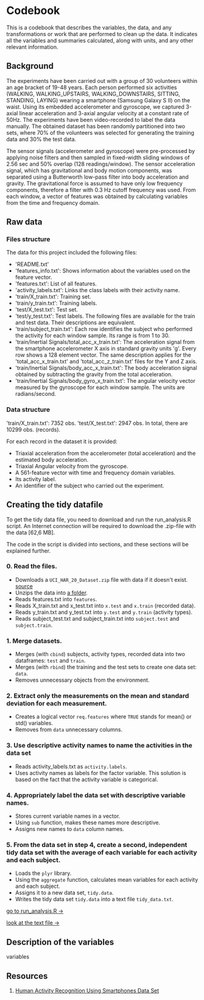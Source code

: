 # Codebook

This is a codebook that describes the variables, the data, and any transformations or work that are performed to clean up the data. It indicates all the variables and summaries calculated, along with units, and any other relevant information.

## Background
The experiments have been carried out with a group of 30 volunteers within an age bracket of 19-48 years. Each person performed six activities (WALKING, WALKING_UPSTAIRS, WALKING_DOWNSTAIRS, SITTING, STANDING, LAYING) wearing a smartphone (Samsung Galaxy S II) on the waist. Using its embedded accelerometer and gyroscope, we captured 3-axial linear acceleration and 3-axial angular velocity at a constant rate of 50Hz. The experiments have been video-recorded to label the data manually. The obtained dataset has been randomly partitioned into two sets, where 70% of the volunteers was selected for generating the training data and 30% the test data. 

The sensor signals (accelerometer and gyroscope) were pre-processed by applying noise filters and then sampled in fixed-width sliding windows of 2.56 sec and 50% overlap (128 readings/window). The sensor acceleration signal, which has gravitational and body motion components, was separated using a Butterworth low-pass filter into body acceleration and gravity. The gravitational force is assumed to have only low frequency components, therefore a filter with 0.3 Hz cutoff frequency was used. From each window, a vector of features was obtained by calculating variables from the time and frequency domain.

## Raw data
### Files structure
The data for this project included the following files:
- 'README.txt'
- 'features_info.txt': Shows information about the variables used on the feature vector.
- 'features.txt': List of all features.
- 'activity_labels.txt': Links the class labels with their activity name.
- 'train/X_train.txt': Training set.
- 'train/y_train.txt': Training labels.
- 'test/X_test.txt': Test set.
- 'test/y_test.txt': Test labels.
The following files are available for the train and test data. Their descriptions are equivalent. 
- 'train/subject_train.txt': Each row identifies the subject who performed the activity for each window sample. Its range is from 1 to 30. 
- 'train/Inertial Signals/total_acc_x_train.txt': The acceleration signal from the smartphone accelerometer X axis in standard gravity units 'g'. Every row shows a 128 element vector. The same description applies for the 'total_acc_x_train.txt' and 'total_acc_z_train.txt' files for the Y and Z axis. 
- 'train/Inertial Signals/body_acc_x_train.txt': The body acceleration signal obtained by subtracting the gravity from the total acceleration. 
- 'train/Inertial Signals/body_gyro_x_train.txt': The angular velocity vector measured by the gyroscope for each window sample. The units are radians/second.

### Data structure
'train/X_train.txt': 7352 obs.
'test/X_test.txt': 2947 obs.
In total, there are 10299 obs. (records).

For each record in the dataset it is provided: 
* Triaxial acceleration from the accelerometer (total acceleration) and the estimated body acceleration. 
* Triaxial Angular velocity from the gyroscope. 
* A 561-feature vector with time and frequency domain variables. 
* Its activity label. 
* An identifier of the subject who carried out the experiment.

## Creating the tidy datafile
To get the tidy data file, you need to download and run the run_analysis.R script.
An Internet connection will be required to download the .zip-file with the data [62,6 MB].

The code in the script is divided into sections, and these sections will be explained further.

### 0. Read the files.
* Downloads a `UCI_HAR_20_Dataset.zip` file with data if it doesn't exist. [source](https://d396qusza40orc.cloudfront.net/getdata%2Fprojectfiles%2FUCI%20HAR%20Dataset.zip)
* Unzips the data into [a folder](https://github.com/demidovakatya/gettingandclearingdata/tree/master/UCI%20HAR%20Dataset).
* Reads features.txt into `features`.
* Reads X_train.txt and x_test.txt into `x.test` and `x.train` (recorded data).
* Reads y_train.txt and y_test.txt into `y.test` and `y.train` (activity types).
* Reads subject_test.txt and subject_train.txt into `subject.test` and `subject.train`.

### 1. Merge datasets.
* Merges (with `cbind`) subjects, activity types, recorded data into two dataframes: `test` and `train`.
* Merges (with `rbind`) the training and the test sets to create one data set: `data`.
* Removes unnecessary objects from the environment.

### 2. Extract only the measurements on the mean and standard deviation for each measurement.
* Creates a logical vector `req.features` where `TRUE` stands for mean() or std() variables.
* Removes from `data` unnecessary columns.

### 3. Use descriptive activity names to name the activities in the data set
* Reads activity_labels.txt as `activity.labels`.
* Uses activity names as labels for the factor variable. This solution is based on the fact that the activity variable is categorical.

### 4. Appropriately label the data set with descriptive variable names.
* Stores current variable names in a vector.
* Using `sub` function, makes these names more descriptive.
* Assigns new names to `data` column names.

### 5. From the data set in step 4, create a second, independent tidy data set with the average of each variable for each activity and each subject.
* Loads the `plyr` library.
* Using the `aggregate` function, calculates mean variables for each activity and each subject.
* Assigns it to a new data set, `tidy.data`.
* Writes the tidy data set `tidy.data` into a text file `tidy_data.txt`.

[go to run_analysis.R →](https://github.com/demidovakatya/gettingandclearingdata/blob/master/run_analysis.R)

[look at the text file →](https://github.com/demidovakatya/gettingandclearingdata/blob/master/tidy_data.txt)

## Description of the variables

variables

## Resources
1. [Human Activity Recognition Using Smartphones Data Set](http://archive.ics.uci.edu/ml/datasets/Human+Activity+Recognition+Using+Smartphones)